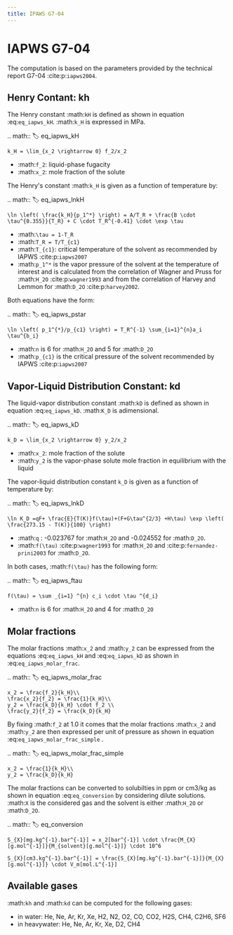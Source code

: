 ```yaml
---
title: IPAWS G7-04
---
```


# IAPWS G7-04

The computation is based on the parameters provided by the technical report G7-04 :cite:p:`iapws2004`.

## Henry Contant: kh

The Henry constant :math:`kH` is defined as shown in equation :eq:`eq_iapws_kH`.
:math:`k_H` is expressed in MPa.

.. math::
    :label: eq_iapws_kH

    k_H = \lim_{x_2 \rightarrow 0} f_2/x_2 
 
* :math:`f_2`: liquid-phase fugacity
* :math:`x_2`: mole fraction of the solute
 
The Henry's constant :math:`k_H` is given as a function of temperature by:

.. math::
    :label: eq_iapws_lnkH

    \ln \left( \frac{k_H}{p_1^*} \right) = A/T_R + \frac{B \cdot \tau^{0.355}}{T_R} + C \cdot T_R^{-0.41} \cdot \exp \tau

* :math:`\tau = 1-T_R`
* :math:`T_R = T/T_{c1}`
* :math:`T_{c1}`: critical temperature of the solvent as recommended by IAPWS :cite:p:`iapws2007`
* :math:`p_1^*` is the vapor pressure of the solvent at the temperature of interest and 
  is calculated from the correlation of Wagner and Pruss for :math:`H_2O` :cite:p:`wagner1993` 
  and from the correlation of Harvey and Lemmon  for :math:`D_2O` :cite:p:`harvey2002`.

Both equations have the form: 

.. math::
    :label: eq_iapws_pstar
    
    \ln \left( p_1^{*}/p_{c1} \right) = T_R^{-1} \sum_{i=1}^{n}a_i \tau^{b_i}

* :math:`n` is 6 for  :math:`H_2O` and 5 for :math:`D_2O`
* :math:`p_{c1}` is the critical pressure of the solvent recommended by IAPWS :cite:p:`iapws2007`


## Vapor-Liquid Distribution Constant: kd

The liquid-vapor distribution constant :math:`kD` is defined as shown in equation :eq:`eq_iapws_kD`.
:math:`K_D` is adimensional.


.. math::
    :label: eq_iapws_kD

    k_D = \lim_{x_2 \rightarrow 0} y_2/x_2 

* :math:`x_2`: mole fraction of the solute
* :math:`y_2` is the vapor-phase solute mole fraction in equilibrium with the liquid

The vapor-liquid distribution constant `k_D` is given as a function of temperature by:

.. math:: 
    :label: eq_iapws_lnkD

    \ln K_D =qF+ \frac{E}{T(K)}f(\tau)+(F+G\tau^{2/3} +H\tau) \exp \left( \frac{273.15 - T(K)}{100} \right)

* :math:`q` : -0.023767 for :math:`H_2O` and -0.024552 for :math:`D_2O`.
* :math:`f(\tau)` :cite:p:`wagner1993` for :math:`H_2O`  and :cite:p:`fernandez-prini2003` for :math:`D_2O`.

In both cases, :math:`f(\tau)` has the following form:
    
.. math::
    :label: eq_iapws_ftau
    
    f(\tau) = \sum _{i=1} ^{n} c_i \cdot \tau ^{d_i}

* :math:`n` is 6 for :math:`H_2O` and 4 for :math:`D_2O` 

## Molar fractions

The molar fractions :math:`x_2` and :math:`y_2` can be expressed from the 
equations :eq:`eq_iapws_kH` and :eq:`eq_iapws_kD` as shown in :eq:`eq_iapws_molar_frac`. 

.. math::
    :label: eq_iapws_molar_frac

    x_2 = \frac{f_2}{k_H}\\
    \frac{x_2}{f_2} = \frac{1}{k_H}\\
    y_2 = \frac{k_D}{k_H} \cdot f_2 \\
    \frac{y_2}{f_2} = \frac{k_D}{k_H}

By fixing :math:`f_2` at 1.0 it comes that the molar fractions 
:math:`x_2` and :math:`y_2` are then expressed per 
unit of pressure as shown in equation :eq:`eq_iapws_molar_frac_simple` .

.. math::
    :label: eq_iapws_molar_frac_simple
    
    x_2 = \frac{1}{k_H}\\
    y_2 = \frac{k_D}{k_H}

The molar fractions can be converted to solubilties in ppm or cm3/kg as shown in equation :eq:`eq_conversion`
by considering dilute solutions. :math:`X` is the considered gas and the solvent is either :math:`H_2O`
or :math:`D_2O`.

.. math:: 
    :label: eq_conversion

    S_{X}[mg.kg^{-1}.bar^{-1}] = x_2[bar^{-1}] \cdot \frac{M_{X}[g.mol^{-1}]}{M_{solvent}[g.mol^{-1}]} \cdot 10^6
    
    S_{X}[cm3.kg^{-1}.bar^{-1}] = \frac{S_{X}[mg.kg^{-1}.bar^{-1}]}{M_{X}[g.mol^{-1}]} \cdot V_m[mol.L^{-1}]
    
## Available gases

:math:`kh` and :math:`kd` can be computed for the following gases:

* in water: He, Ne, Ar, Kr, Xe, H2, N2, O2, CO, CO2, H2S, CH4, C2H6, SF6
* in heavywater: He, Ne, Ar, Kr, Xe, D2, CH4
